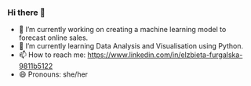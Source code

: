 ### Hi there 👋

<!--
**elafurgalska/elafurgalska** is a ✨ _special_ ✨ repository because its `README.md` (this file) appears on your GitHub profile.

Here are some ideas to get you started:

- 🔭 I’m currently working on ...
- 🌱 I’m currently learning ...
- 👯 I’m looking to collaborate on ...
- 🤔 I’m looking for help with ...
- 💬 Ask me about ...
- 📫 How to reach me: ...
- 😄 Pronouns: ...
- ⚡ Fun fact: ...
-->
- 🔭 I’m currently working on creating a machine learning model to forecast online sales.
- 🌱 I’m currently learning Data Analysis and Visualisation using Python.
- 📫 How to reach me: https://www.linkedin.com/in/elzbieta-furgalska-9811b5122
- 😄 Pronouns: she/her
